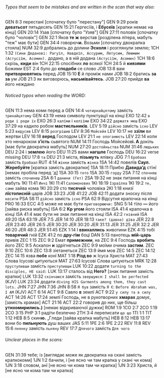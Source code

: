 ###### Typos that seem to be mistakes and are written in the scan that way also:
GEN 8:3 перестанї [спочатку було "перестану"]
GEN 9:29 років **деватьсот** пятьдесять
GEN 15:21 Гергесіїв, і **Ебусеїв** [крапки немає на кінці]
GEN 20:14 Узав [спочатку було "Узяв"]
GEN 27:11 половік [спочатку було "чоловік"]
GEN 32:1 Яков **те ж** верстав [розділена літера, мабуть "теж" має бути]
GEN 34:4 говорюч**и.** Возьми [спочатку двокрапка стояла]
NUM 32:9 добрались до долини **Эсколя** і розглянули землю;
1CH 1:32 `(Сини Деданові: Рагуїл, Навдеїл, Ассурим, Летусим, Леюмим (Астусіїм, Асомин).` додано, а в ній додана `(Астусіїм, Асомин)`
1CH 18:6 скрізь, **киди** він
1CH 22:15 спосібних **ло** всякої
1CH 24:5 й **киязями** Божими
EST 2:4 було до **сподоби** се слово
JOB 13:8 вам **притворювятись** перед
JOB 15:10 **Е** й проміж нами
JOB 18:2 братись **за за** ум
JOB 21:3 як виговорюсь, **насьмівайтесь**.
JOB 27:20 прийде **ва** його неждано

###### Noticed typos when reading the WORD:
GEN 11:3 нема коми перед а
GEN 14:4 `чотирнайцятому` замість `тринайцятому`
GEN 43:19 нема символу пунктуації на кінці
EXO 12:42 `в роди і роди їх`
EXO 26:3 `калїми` і `келіїми`
EXO 34:22 `держатя меш`
EXO 37:29 на кадило робом **мастиєльників**.
LEV 5:19 `дійсно` замість `існо`
LEV 5:23 `видусив`
LEV 8:15 `розгрішив`
LEV 8:36 `Мойсейя`
LEV 10:17 не **ззїли** ви жертви
LEV 16:18 **веред** Господом
LEV 21:1 `не опоганюєть`
LEV 22:14 коли хто ненароком **зʼість** сьвятого
NUM 14:11 Господь Мойсейов**і. А** докіль [має бути двокрапка мабуть]
NUM 27:20 `достойньства`
NUM 31:46 `людьких`
DEU 2:24 і **землею** його
DEU 11:25 вами **нагшле** Господь
DEU 16:22 verse missing
DEU 17:8 `та`
DEU 21:3 міста, **пізьмуть** ялівку
JDG 7:1 `Еробаах` замість `Еробаал`
RUT 4:14 `жінки` замість `жінка`
1SA 14:42 повелїв **Саул. Жеребуйте** [крапка замість двокрапки]
1SA 18:11 Прибю **Давидаʼд** стїнї [немає пробіла перед 'д]
1SA 30:15 `тото`
1SA 30:15 `горду`
2SA 7:12 `спочнеш` замість `спочинеш`
2SA 8:1 `данини (Гет)`
2SA 19:32 не знак питання на кінці мабуть
1KI 11:41 `Инчі`
1KI 11:41 `Саломонових`
1KI 18:19 `Ізраїляа`
1KI 19:2 `те, саме` зайва кома
1KI 20:29 сто **тисячей** чоловіка
2KI 1:18 книзї **лїстописній** царів
JOB 33:23
JOB 41:22
JOB 42:11 додати зноску після `кесити`
PSA 58:11 `дійсно` замість `існо`
PSA 62:9 Відсутня крапочка на кінці
PRO 16:33
ECC 4:5 може не має бути `приговорюючи:`
SNG 5:14 тїло **—** його [зайва риска мабуть]
ISA 6:2 **Кр угом** його стояли
ISA 41:4 крапочка в кінці
ISA 41:4 має бути не знак питання на кінці
ISA 42:2 `гнівний`
ISA 49:20
ISA 63:19
JER 7:5
JER 14:10
JER 18:13 `таке? (давна) дїва`
JER 22:8
JER 23:40
JER 26:5
JER 30:20
JER 30:20
JER 31:13
JER 31:25
JER 32:2
JER 46:20
JER 48:3
JER 51:45
EZK 1:14 І **ввихаллись** животини
EZK 4:15 тобі **товарячий** гній
EZK 41:2 по **дру-гім** боцї
DAN 5:13 панотець **мій-царь** привів
ZEC 1:15
ZEC 9:2 Емат **примежнии**, на
ZEC 9:4 Господь **вробить** його
ZEC 9:5 Аскалон **и** здрігнеться
ZEC 9:9 моїми очима **застим**.
ZEC 9:10
ZEC 10:6
ZEC 13:8 зіетанеться
ZEC 13:9 ймя мов
ZEC 14:5
ZEC 14:12
ZEC 14:15 язва **побе** конї
MAT 1:18 **Різд во** ж Ісуса Христа
MAT 27:43 Слова Ісусові цитуються
MAT 27:63 Ісусові Слова цитуються
MRK 12:28 `пруступивши` замість `приступивши`
LUK 10:22 додати `turning to the disciples, HE said:`
LUK 13:17 сталось від **Него?** [знак питання замість крапки]
LUK 13:32 `скінчаюся` замість `звершуюся`: `I shall be perfected` (KJV)
LUK 23:34 додати `diving HIS Garments among them, they cast lots.`
JHN 7:27
JHN 7:36
JHN 8:58 `Я був` замість `Я Є`: `Before Abraham was, I AM` (KJV)
ACT 6:14
ACT 9:8 Савло **в** землї
ACT 9:22 `у силу та в силу`
ACT 14:26
ACT 17:24 землї Господь, не в рукотворних **хмарах** домує, [замість храмах]
ACT 21:16
ACT 22:2 говорив до них, ще більш **утихомирились.)** [немає відкриваючої дужки]
ROM 1:9
1CO 2:7
2CO 1:19
2CO 3:15
PHP 3:1 радіти безпечно
2TH 3:4 переписати `що що`
1TI 1:1
TIT 1:12
HEB 8:5 скин**ю.** „Гледи [зайва крапка мабуть]
HEB 8:12
HEB 13:17 вони бо **пильнують** душ ваших
JAS 5:11
1PE 2:6
1PE 2:22
REV 11:8
REV 15:6 `лнянку` замість `льняну`
REV 17:7 `Длячого` замість `Для чого`

###### Unclear places in the scans:
GEN 31:39 тебе; із [виглядає може як двокрапка на скані замість крапкокоми]
1JN 1:2 бачили, і [не ясно чи там крапка у скані чи кома]
1JN 3:18 словом, анї [не ясно чи кома там чи крапка]
1JN 3:23 Христа, й [не ясно чи кома там чи крапка]